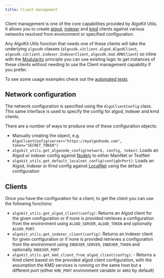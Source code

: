 ```yaml
---
title: Client management
---
```


Client management is one of the core capabilities provided by AlgoKit Utils.
It allows you to create [algod](https://developer.algorand.org/docs/rest-apis/algod), [indexer](https://developer.algorand.org/docs/rest-apis/indexer)
and [kmd](https://developer.algorand.org/docs/rest-apis/kmd) clients against various networks resolved from environment or specified configuration.

Any AlgoKit Utils function that needs one of these clients will take the underlying `algosdk` classes (`algosdk.v2client.algod.AlgodClient`, `algosdk.v2client.indexer.IndexerClient`,
`algosdk.kmd.KMDClient`) so inline with the [Modularity](../index#id1) principle you can use existing logic to get instances of these clients without needing to use the
Client management capability if you prefer.

To see some usage examples check out the [automated tests](https://github.com/algorandfoundation/algokit-utils-py/blob/main/tests/test_network_clients.py).

## Network configuration

The network configuration is specified using the `AlgoClientConfig` class. This same interface is used to specify the config for algod, indexer and kmd clients.

There are a number of ways to produce one of these configuration objects:

- Manually creating the object, e.g. `AlgoClientConfig(server="https://myalgodnode.com", token="SECRET_TOKEN")`
- `algokit_utils.get_algonode_config(network, config, token)`: Loads an Algod or indexer config against [Nodely](https://nodely.io/docs/free/start) to either MainNet or TestNet
- `algokit_utils.get_default_localnet_config(configOrPort)`: Loads an Algod, Indexer or Kmd config against [LocalNet](https://github.com/algorandfoundation/algokit-cli/blob/main/docs/features/localnet) using the default configuration

## Clients

Once you have the configuration for a client, to get the client you can use the following functions:

- `algokit_utils.get_algod_client(config)`: Returns an Algod client for the given configuration or if none is provided retrieves a configuration from the environment using `ALGOD_SERVER`, `ALGOD_TOKEN` and optionally `ALGOD_PORT`.
- `algokit_utils.get_indexer_client(config)`: Returns an Indexer client for given configuration or if none is provided retrieves a configuration from the environment using `INDEXER_SERVER`, `INDEXER_TOKEN` and optionally `INDEXER_PORT`
- `algokit_utils.get_kmd_client_from_algod_client(config)`: - Returns a Kmd client based on the provided algod client configuration, with the assumption the KMD services is running on the same host but a different port (either `KMD_PORT` environment variable or `4002` by default)
